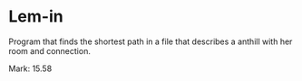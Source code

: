 # Lem-in

Program that finds the shortest path in a file that describes a anthill with her room and connection.

Mark: 15.58